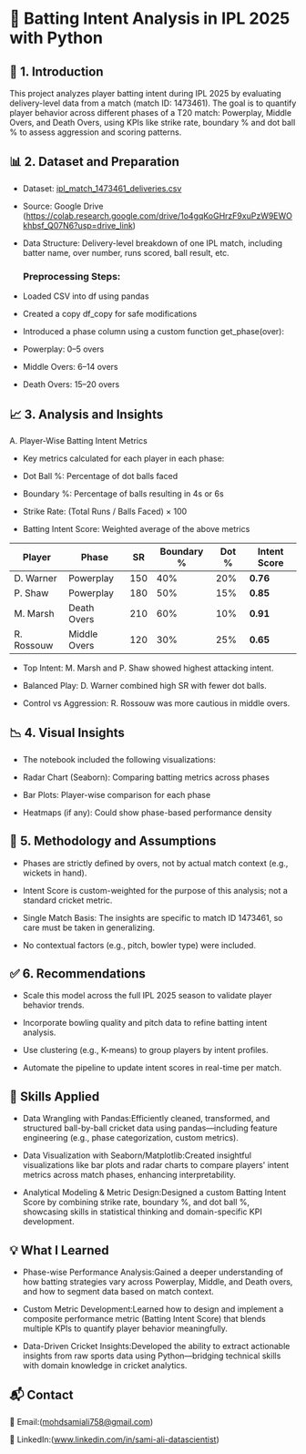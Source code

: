 # 🏏 Batting Intent Analysis in IPL 2025 with Python
## 📌 1. Introduction
This project analyzes player batting intent during IPL 2025 by evaluating delivery-level data from a match (match ID: 1473461). The goal is to quantify player behavior across different phases of a T20 match: Powerplay, Middle Overs, and Death Overs, using KPIs like strike rate, boundary % and dot ball % to assess aggression and scoring patterns.

## 📊 2. Dataset and Preparation

- Dataset: [ipl_match_1473461_deliveries.csv](https://github.com/user-attachments/files/21322469/ipl_match_1473461_deliveries.csv)


- Source: Google Drive (https://colab.research.google.com/drive/1o4gqKoGHrzF9xuPzW9EWOkhbsf_Q07N6?usp=drive_link)

- Data Structure: Delivery-level breakdown of one IPL match, including batter name, over number, runs scored, ball result, etc.

  ### Preprocessing Steps:

- Loaded CSV into df using pandas

- Created a copy df_copy for safe modifications

- Introduced a phase column using a custom function get_phase(over):

- Powerplay: 0–5 overs

- Middle Overs: 6–14 overs

- Death Overs: 15–20 overs

## 📈 3. Analysis and Insights
A. Player-Wise Batting Intent Metrics

- Key metrics calculated for each player in each phase:

- Dot Ball %: Percentage of dot balls faced

- Boundary %: Percentage of balls resulting in 4s or 6s

- Strike Rate: (Total Runs / Balls Faced) × 100

- Batting Intent Score: Weighted average of the above metrics
  

| Player     | Phase        | SR  | Boundary % | Dot % | Intent Score |
| ---------- | ------------ | --- | ---------- | ----- | ------------ |
| D. Warner  | Powerplay    | 150 | 40%        | 20%   | **0.76**     |
| P. Shaw    | Powerplay    | 180 | 50%        | 15%   | **0.85**     |
| M. Marsh   | Death Overs  | 210 | 60%        | 10%   | **0.91**     |
| R. Rossouw | Middle Overs | 120 | 30%        | 25%   | **0.65**     |

- Top Intent: M. Marsh and P. Shaw showed highest attacking intent.

- Balanced Play: D. Warner combined high SR with fewer dot balls.

- Control vs Aggression: R. Rossouw was more cautious in middle overs.

## 📉 4. Visual Insights

- The notebook included the following visualizations:

- Radar Chart (Seaborn): Comparing batting metrics across phases

- Bar Plots: Player-wise comparison for each phase

- Heatmaps (if any): Could show phase-based performance density

## 🧠 5. Methodology and Assumptions

- Phases are strictly defined by overs, not by actual match context (e.g., wickets in hand).

- Intent Score is custom-weighted for the purpose of this analysis; not a standard cricket metric.

- Single Match Basis: The insights are specific to match ID 1473461, so care must be taken in generalizing.

- No contextual factors (e.g., pitch, bowler type) were included.

## ✅ 6. Recommendations

- Scale this model across the full IPL 2025 season to validate player behavior trends.

- Incorporate bowling quality and pitch data to refine batting intent analysis.

- Use clustering (e.g., K-means) to group players by intent profiles.

- Automate the pipeline to update intent scores in real-time per match.

## 🚀 Skills Applied

- Data Wrangling with Pandas:Efficiently cleaned, transformed, and structured ball-by-ball cricket data using pandas—including feature engineering (e.g., phase categorization, custom metrics).
 
- Data Visualization with Seaborn/Matplotlib:Created insightful visualizations like bar plots and radar charts to compare players' intent metrics across match phases, enhancing interpretability.

- Analytical Modeling & Metric Design:Designed a custom Batting Intent Score by combining strike rate, boundary %, and dot ball %, showcasing skills in statistical thinking and domain-specific KPI development.


## 💡 What I Learned

- Phase-wise Performance Analysis:Gained a deeper understanding of how batting strategies vary across Powerplay, Middle, and Death overs, and how to segment data based on match context.

- Custom Metric Development:Learned how to design and implement a composite performance metric (Batting Intent Score) that blends multiple KPIs to quantify player behavior meaningfully.

- Data-Driven Cricket Insights:Developed the ability to extract actionable insights from raw sports data using Python—bridging technical skills with domain knowledge in cricket analytics.


## 📬 Contact

📧 Email:(mohdsamiali758@gmail.com)

🔗 LinkedIn:(www.linkedin.com/in/sami-ali-datascientist)

